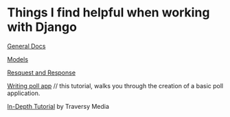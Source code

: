 # Things I find helpful when working with Django

<p><a href="#" target="_blank">General Docs</a></p>

<p><a href="https://docs.djangoproject.com/en/4.0/topics/db/models/" target="_blank">Models</a></p>

<p><a href="https://docs.djangoproject.com/en/4.0/ref/request-response/" target="_blank">Resquest and Response</a></p>

<p><a href="https://docs.djangoproject.com/en/3.2/intro/tutorial01/" target="_blank">Writing poll app</a> 
// this tutorial, walks you through the creation of a basic poll application.</p> 

<p><a href="https://www.youtube.com/watch?v=PtQiiknWUcI&list=WL&index=122&t=5940s" target="_blank">In-Depth Tutorial</a> by Traversy Media</p>
